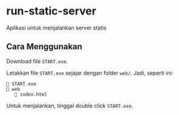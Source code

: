 # run-static-server
Aplikasi untuk menjalankan server statis

## Cara Menggunakan

Download file `START.exe`.

Letakkan file `START.exe` sejajar dengan folder `web/`. Jadi, seperti ini:

```
📄 START.exe
📂 web
   📄 index.html
```

Untuk menjalankan, tinggal double click `START.exe`.